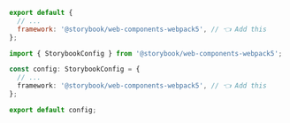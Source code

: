 <!-- TODO: Vet this example for CSF Factory compatibility -->

```js filename=".storybook/main.js" renderer="web-components" language="js"
export default {
  // ...
  framework: '@storybook/web-components-webpack5', // 👈 Add this
};
```

```ts filename=".storybook/main.ts" renderer="web-components" language="ts"
import { StorybookConfig } from '@storybook/web-components-webpack5';

const config: StorybookConfig = {
  // ...
  framework: '@storybook/web-components-webpack5', // 👈 Add this
};

export default config;
```
